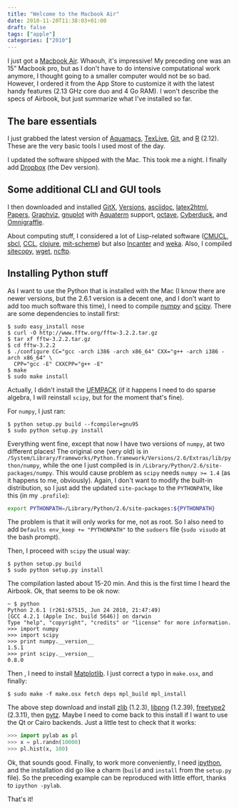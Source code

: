 ```yaml
---
title: "Welcome to the Macbook Air"
date: 2010-11-20T11:38:03+01:00
draft: false
tags: ["apple"]
categories: ["2010"]
---
```


I just got a [Macbook Air](http://www.apple.com/macbookair/). Whaouh, it's impressive! My preceding one was an 15” Macbook pro, but as I don't have to do intensive computational work anymore, I thought going to a smaller computer would not be so bad. However, I ordered it from the App Store to customize it with the latest handy features (2.13 GHz core duo and 4 Go RAM). I won't describe the specs of Airbook, but just summarize what I've installed so far. 

## The bare essentials

I just grabbed the latest version of [Aquamacs](http://aquamacs.org/), [TexLive](http://www.tug.org/mactex/), [Git](http://git-scm.com/), and [R](http://cran.r-project.org) (2.12). These are the very basic tools I used most of the day. 

I updated the software shipped with the Mac. This took me a night. I finally add [Dropbox](http://www.dropbox.com/) (the Dev version).

## Some additional CLI and GUI tools

I then downloaded and installed [GitX](http://gitx.frim.nl/), [Versions](http://versionsapp.com/), [asciidoc](http://www.methods.co.nz/asciidoc/), [latex2html](http://www.latex2html.org/), [Papers](http://mekentosj.com/papers/), [Graphviz](http://www.graphviz.org/), [gnuplot](http://www.gnuplot.info/) with [Aquaterm](http://sourceforge.net/projects/aquaterm/) support, [octave](http://octave.sourceforge.net/), [Cyberduck](http://cyberduck.ch/), and [Omnigraffle](http://www.omnigroup.com/products/omnigraffle/).

About computing stuff, I considered a lot of Lisp-related software ([CMUCL](http://www.cons.org/cmucl/), [sbcl](http://www.sbcl.org/), [CCL](http://www.clozure.com/clozurecl.html), [clojure](http://clojure.org/), [mit-scheme](http://groups.csail.mit.edu/mac/projects/scheme/)) but also [Incanter](http://incanter.org/) and [weka](http://www.cs.waikato.ac.nz/ml/weka/). Also, I compiled [sitecopy](http://www.manyfish.co.uk/sitecopy/), [wget](http://www.gnu.org/software/wget/), [ncftp](http://www.ncftpd.com/).

## Installing Python stuff

As I want to use the Python that is installed with the Mac (I know there are newer versions, but the 2.6.1 version is a decent one, and I don't want to add too much software this time), I need to compile [numpy](http://numpy.scipy.org/) and [scipy](http://www.scipy.org/). There are some dependencies to install first:

```
$ sudo easy_install nose
$ curl -O http://www.fftw.org/fftw-3.2.2.tar.gz
$ tar xf fftw-3.2.2.tar.gz
$ cd fftw-3.2.2
$ ./configure CC="gcc -arch i386 -arch x86_64" CXX="g++ -arch i386 -arch x86_64" \
  CPP="gcc -E" CXXCPP="g++ -E"
$ make
$ sudo make install
```

Actually, I didn't install the [UFMPACK](http://www.cise.ufl.edu/research/sparse/umfpack/) (if it happens I need to do sparse algebra, I will reinstall `scipy`, but for the moment that's fine).

For `numpy`, I just ran:

```
$ python setup.py build --fcompiler=gnu95
$ sudo python setup.py install
```

Everything went fine, except that now I have two versions of `numpy`, at two different places! The original one (very old) is in `/System/Library/Frameworks/Python.framework/Versions/2.6/Extras/lib/python/numpy`, while the one I just compiled is in `/Library/Python/2.6/site-packages/numpy`. This would cause problem as `scipy` needs `numpy >= 1.4` (as it happens to me, obviously). Again, I don't want to modify the built-in distribution, so I just add the updated `site-package` to the `PYTHONPATH`, like this (in my `.profile`):

```bash
export PYTHONPATH=/Library/Python/2.6/site-packages:${PYTHONPATH}
```

The problem is that it will only works for me, not as root. So I also need to add `Defaults env_keep += "PYTHONPATH"` to the `sudoers` file (`sudo visudo` at the bash prompt).

Then, I proceed with `scipy` the usual way:

```
$ python setup.py build
$ sudo python setup.py install
```

The compilation lasted about 15-20 min. And this is the first time I heard the Airbook. Ok, that seems to be ok now:

```
~ $ python
Python 2.6.1 (r261:67515, Jun 24 2010, 21:47:49) 
[GCC 4.2.1 (Apple Inc. build 5646)] on darwin
Type "help", "copyright", "credits" or "license" for more information.
>>> import numpy
>>> import scipy
>>> print numpy.__version__
1.5.1
>>> print scipy.__version__
0.8.0
```

Then , I need to install [Matplotlib](http://matplotlib.sourceforge.net/). I just correct a typo in `make.osx`, and finally:

```
$ sudo make -f make.osx fetch deps mpl_build mpl_install
```

The above step download and install [zlib](http://www.zlib.net/) (1.2.3), [libpng](http://www.libpng.org/pub/png/libpng.html) (1.2.39), [freetype2](http://www.freetype.org/freetype2/index.html) (2.3.11), then [pytz](http://pytz.sourceforge.net/). Maybe I need to come back to this install if I want to use the Qt or Cairo backends. Just a little test to check that it works:

```python
>>> import pylab as pl
>>> x = pl.randn(10000)
>>> pl.hist(x, 100)
```

Ok, that sounds good. Finally, to work more conveniently, I need [ipython](http://ipython.scipy.org/moin/), and the installation did go like a charm (`build` and `install` from the `setup.py` file). So the preceding example can be reproduced with little effort, thanks to `ipython -pylab`.

That's it!
